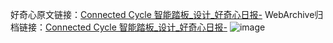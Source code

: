 好奇心原文链接：[Connected Cycle 智能踏板_设计_好奇心日报-](https://www.qdaily.com/articles/5161.html)
WebArchive归档链接：[Connected Cycle 智能踏板_设计_好奇心日报-](http://web.archive.org/web/20190623164048/https://www.qdaily.com/articles/5161.html)
![image](http://ww3.sinaimg.cn/large/007d5XDply1g3wdekujbzj30u02dxkai)